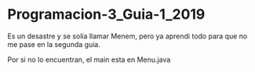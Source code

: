# Programacion-3_Guia-1_2019
Es un desastre y se solia llamar Menem, pero ya aprendi todo para que no me pase en la segunda guia.

Por si no lo encuentran, el main esta en Menu.java

